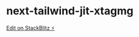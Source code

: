 # next-tailwind-jit-xtagmg

[Edit on StackBlitz ⚡️](https://stackblitz.com/edit/next-tailwind-jit-xtagmg)
